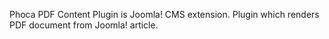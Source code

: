 Phoca PDF Content Plugin is Joomla! CMS extension. Plugin which renders PDF document from Joomla! article.